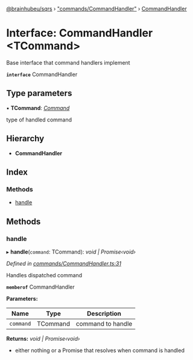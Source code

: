 [@brainhubeu/sqrs](../README.md) › ["commands/CommandHandler"](../modules/_commands_commandhandler_.md) › [CommandHandler](_commands_commandhandler_.commandhandler.md)

# Interface: CommandHandler <**TCommand**>

Base interface that command handlers implement

**`interface`** CommandHandler

## Type parameters

▪ **TCommand**: *[Command](sqrs.command.md)*

type of handled command

## Hierarchy

* **CommandHandler**

## Index

### Methods

* [handle](_commands_commandhandler_.commandhandler.md#handle)

## Methods

###  handle

▸ **handle**(`command`: TCommand): *void | Promise‹void›*

*Defined in [commands/CommandHandler.ts:31](https://github.com/brainhubeu/sqrs/blob/5e9c52a/packages/sqrs/src/commands/CommandHandler.ts#L31)*

Handles dispatched command

**`memberof`** CommandHandler

**Parameters:**

Name | Type | Description |
------ | ------ | ------ |
`command` | TCommand | command to handle |

**Returns:** *void | Promise‹void›*

- either nothing or a Promise that resolves when command is handled
